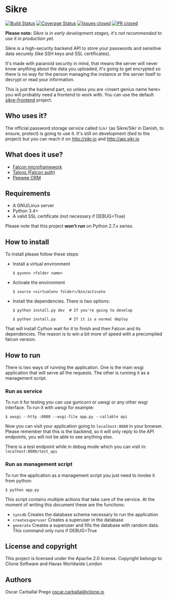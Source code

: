 # Sikre

[![Build Status](https://travis-ci.org/clione/sikre.svg?branch=master)](https://travis-ci.org/clione/sikre) [![Coverage Status](https://coveralls.io/repos/clione/sikre/badge.svg)](https://coveralls.io/r/clione/sikre) [![Issues closed](http://issuestats.com/github/clione/sikre/badge/issue?style=flat)](http://issuestats.com/github/clione/sikre) [![PR closed](http://issuestats.com/github/clione/sikre/badge/pr?style=flat)](http://issuestats.com/github/clione/sikre)

**Please note:** *Sikre is in early development stages, it's not recommended to use it in production yet.*

Sikre is a high-security backend API to store your passwords and sensitive data
securely (like SSH keys and SSL certificates).

It's made with paranoid security in mind, that means the server will never know
anything about the data you uploaded, it's going to get encrypted so there is
no way for the person managing the instance or the server itself to decrypt or
read your information.

This is just the backend part, so unless you are \<insert genius name here\> you
will probably need a frontend to work with. You can use the default
[sikre-frontend](https://github.com/clione/sikre-frontend) project.

## Who uses it?

The official password storage service called `Sikr` (as Sikre/Sikr in Danish, to ensure, protect) is going to use it. It's still on development (tied to the project) but you can reach it on http://sikr.io and http://api.sikr.io

## What does it use?

* [Falcon microframework](http://falconframework.org/)
* [Talons (Falcon auth)](https://pypi.python.org/pypi/talons/0.1)
* [Peewee ORM](http://peewee.readthedocs.org/en/latest/)

## Requirements

* A GNU/Linux server
* Python 3.4+
* A valid SSL certificate (not necessary if DEBUG=True)

Please note that this project **won't run** on Python 2.7.x series.

## How to install

To install please follow these steps:

* Install a virtual environment

    `$ pyvenv <folder name>`

* Activate the environment

    `$ source <virtualenv folder>/bin/activate`

* Install the dependencies. There is two options:

    `$ python install.py dev  # If you're going to develop`

    `$ python install.py      # If it is a normal deploy`

That will install Cython wait for it to finish and then Falcon and its
dependencies. The reason is to win a bit more of speed with a precompiled
falcon version.

## How to run

There is two ways of running the application. One is the main wsgi application
that will serve all the requests. The other is running it as a management
script.

### Run as service

To run it for testing you can use gunicorn or uwsgi or any other wsgi
interface. To run it with uwsgi for example:

`$ uwsgi --http :8080 --wsgi-file app.py --callable api`

Now you can visit your application going to `localhost:8080` in your browser.
Please remember that this is the backend, so it will only reply to the API
endpoints, you will not be able to see anything else.

There is a test endpoint while in debug mode which you can visit in:
`localhost:8080/test_api`

### Run as management script

To run the application as a management script you just need to invoke it
from python:

`$ python app.py`

This script contains multiple actions that take care of the service. At
the moment of writing this document these are the functions:

* `syncdb` Creates the database schema necessary to run the application
* `createsuperuser` Creates a superuser in the database
* `generate` Creates a superuser and fills the database with random data.
  This command only runs if DEBUG=True

## License and copyright

This project is licensed under the Apache 2.0 license. Copyright belongs to Clione Software and Havas Worldwide London

## Authors

Oscar Carballal Prego <oscar.carballal@clione.io>
